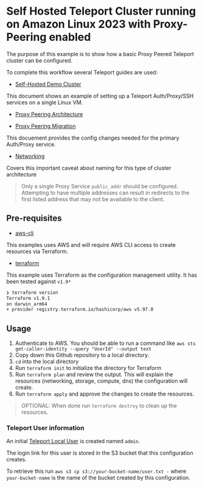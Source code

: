 # Self Hosted Teleport Cluster running on Amazon Linux 2023 with Proxy-Peering enabled 

The purpose of this example is to show how a basic Proxy Peered Teleport cluster can be configured. 

To complete this workflow several Teleport guides are used:

- [Self-Hosted Demo Cluster](https://goteleport.com/docs/admin-guides/deploy-a-cluster/linux-demo/)

This document shows an example of setting up a Teleport Auth/Proxy/SSH services on a single Linux VM.

- [Proxy Peering Architecture](https://goteleport.com/docs/reference/architecture/proxy-peering/)

- [Proxy Peering Migration](https://goteleport.com/docs/admin-guides/management/operations/proxy-peering/)

This docuement provides the config changes needed for the primary Auth/Proxy service. 

- [Networking](https://goteleport.com/docs/reference/networking/#public-address)

Covers this important caveat about naming for this type of cluster architecture

> Only a single Proxy Service `public_addr` should be configured. Attempting to have multiple addresses can result in redirects to the first listed address that may not be available to the client.

## Pre-requisites 
- [aws-cli](https://docs.aws.amazon.com/cli/latest/userguide/getting-started-install.html)

This examples uses AWS and will require AWS CLI access to create resources via Terraform. 

- [terraform](https://developer.hashicorp.com/terraform/tutorials/aws-get-started/install-cli)

This example uses Terraform as the configuration management utility. It has been tested against `v1.9*`

```bash
❯ terraform version
Terraform v1.9.1
on darwin_arm64
+ provider registry.terraform.io/hashicorp/aws v5.97.0
```

## Usage
1. Authenticate to AWS. You should be able to run a command like `aws sts get-caller-identity --query "UserId" --output text`
2. Copy down this Github repository to a local directory.
3. `cd` into the local directory
4. Run `terraform init` to initialize the directory for Terraform
5. Run `terraform plan` and review the output. This will explain the resources (networking, storage, compute, dns) the configuration will create.
6. Run `terraform apply` and approve the changes to create the resources.

> OPTIONAL: When done run `terraform destroy` to clean up the resources. 

### Teleport User information
An initial [Teleport Local User](https://goteleport.com/docs/admin-guides/management/admin/users/) is created named `admin`. 

The login link for this user is stored in the S3 bucket that this configuration creates. 

To retrieve this run `aws s3 cp s3://your-bucket-name/user.txt -` where `your-bucket-name` is the name of the bucket created by this configuration. 